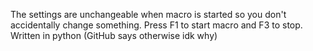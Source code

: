 The settings are unchangeable when macro is started so you don't accidentally change something.
Press F1 to start macro and F3 to stop.
Written in python (GitHub says otherwise idk why)